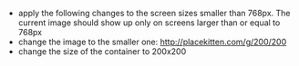 * apply the following changes to the screen sizes smaller than 768px. The current image should show up only on screens larger than or equal to 768px
* change the image to the smaller one: http://placekitten.com/g/200/200
* change the size of the container to 200x200
